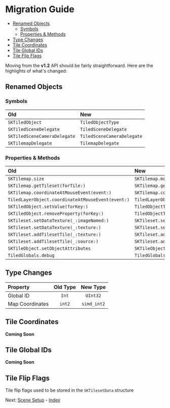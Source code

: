 # Migration Guide

- [Renamed Objects](#renamed-objects)
    - [Symbols](#symbols)
    - [Properties & Methods](#properties-&-Methods)
- [Type Changes](#type-changes)
- [Tile Coordinates](#tile-coordinates)
- [Tile Global IDs](#tile-global-ids)
- [Tile Flip Flags](#tile-iflip-flags)

Moving from the **v1.2** API should be fairly straightforward. Here are the highlights of what's changed:

## Renamed Objects

### Symbols

| Old                          | New                        |
|:---------------------------- |:-------------------------- |
| `SKTiledObject`              | `TiledObjectType`          |
| `SKTiledSceneDelegate`       | `TiledSceneDelegate`       |
| `SKTiledSceneCameraDelegate` | `TiledSceneCameraDelegate` |
| `SKTilemapDelegate`          | `TilemapDelegate`          |


### Properties & Methods

| Old                                               | New                                            |
|:------------------------------------------------- |:---------------------------------------------- |
| `SKTilemap.size`                                  | `SKTilemap.mapSize`                            |
| `SKTilemap.getTileset(forTile:)`                  | `SKTilemap.getTilesetFor(globalID:)`           |
| `SKTilemap.coordinateAtMouseEvent(event:)`        | `SKTilemap.coordinateAtMouse(event:)`          |
| `TiledLayerObject.coordinateAtMouseEvent(event:)` | `TiledLayerObject.coordinateAtMouse(event:)`   |
| `SKTiledObject.setValue(forKey:)`                 | `TiledObjectType.setValue(for:)`               |
| `SKTiledObject.removeProperty(forKey:)`           | `TiledObjectType.removeProperty(for:)`         |
| `SKTileset.setDataTexture(_:imageNamed:)`         | `SKTileset.setDataTexture(tileID:imageNamed:)` |
| `SKTileset.setDataTexture(_:texture:)`            | `SKTileset.setDataTexture(tileID:texture:)`    |
| `SKTileset.addTilesetTile(_:texture:)`            | `SKTileset.addTilesetTile(tileID:texture:)`    |
| `SKTileset.addTilesetTile(_:source:)`             | `SKTileset.addTilesetTile(tileID:source:)`     |
| `SKTileObject.setObjectAttributes`                | `SKTileObject.overrideObjectAttributes`        |
| `TiledGlobals.debug`                              | `TiledGlobals.debugDisplayOptions`             |


## Type Changes

| Property        | Old Type |  New Type   |
|:--------------- |:--------:|:-----------:|
| Global ID       |  `Int`   |  `UInt32`   |
| Map Coordinates |  `int2`  | `simd_int2` |


## Tile Coordinates

**Coming Soon**

## Tile Global IDs

**Coming Soon**

## Tile Flip Flags

Tile flip flags used to be stored in the `SKTilesetData` structure

Next: [Scene Setup](scene-setup.html) - [Index](Documentation.html)


<!--- Tiled --->

[tiled-flip-flags-url]:https://doc.mapeditor.org/en/stable/reference/tmx-map-format/#tile-flipping

